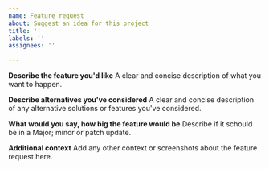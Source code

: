 ```yaml
---
name: Feature request
about: Suggest an idea for this project
title: ''
labels: ''
assignees: ''

---
```


**Describe the feature you'd like**
A clear and concise description of what you want to happen.

**Describe alternatives you've considered**
A clear and concise description of any alternative solutions or features you've considered.

**What would you say, how big the feature would be**
Describe if it schould be in a Major; minor or patch update.

**Additional context**
Add any other context or screenshots about the feature request here.
